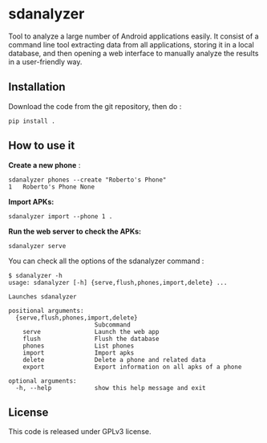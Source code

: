 # sdanalyzer

Tool to analyze a large number of Android applications easily. It consist of a command line tool extracting data from all applications, storing it in a local database, and then opening a web interface to manually analyze the results in a user-friendly way.

## Installation

Download the code from the git repository, then do :

```
pip install .
```

## How to use it

**Create a new phone** :

```
sdanalyzer phones --create "Roberto's Phone"
1	Roberto's Phone	None
```

**Import APKs:**
```
sdanalyzer import --phone 1 .
```

**Run the web server to check the APKs:**
```
sdanalyzer serve
```

You can check all the options of the sdanalyzer command :

```
$ sdanalyzer -h
usage: sdanalyzer [-h] {serve,flush,phones,import,delete} ...

Launches sdanalyzer

positional arguments:
  {serve,flush,phones,import,delete}
                        Subcommand
    serve               Launch the web app
    flush               Flush the database
    phones              List phones
    import              Import apks
    delete              Delete a phone and related data
    export              Export information on all apks of a phone

optional arguments:
  -h, --help            show this help message and exit
```

## License

This code is released under GPLv3 license.
